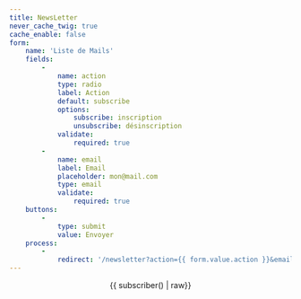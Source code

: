 ```yaml
---
title: NewsLetter
never_cache_twig: true
cache_enable: false
form:
    name: 'Liste de Mails'
    fields:
        -
            name: action
            type: radio
            label: Action
            default: subscribe
            options:
                subscribe: inscription
                unsubscribe: désinscription
            validate:
                required: true
        -
            name: email
            label: Email
            placeholder: mon@mail.com
            type: email
            validate:
                required: true
    buttons:
        -
            type: submit
            value: Envoyer
    process:
        -
            redirect: '/newsletter?action={{ form.value.action }}&email={{ form.value.email }}'
---
```


<p style="text-align: center;">{{ subscriber() | raw}}</p>